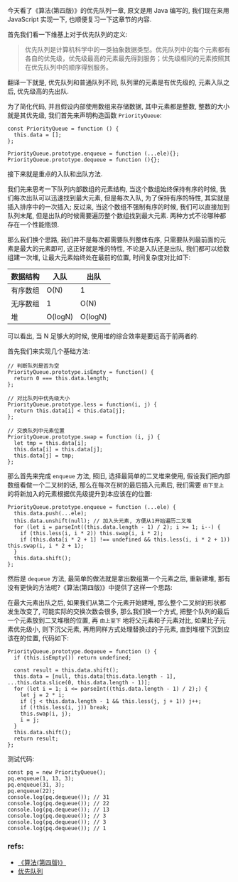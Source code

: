 今天看了《算法(第四版)》的优先队列一章, 原文是用 Java 编写的, 我们现在来用 JavaScript 实现一下, 也顺便复习一下这章节的内容.

首先我们看一下维基上对于优先队列的定义:

> 优先队列是计算机科学中的一类抽象数据类型。优先队列中的每个元素都有各自的优先级，优先级最高的元素最先得到服务；优先级相同的元素按照其在优先队列中的顺序得到服务。

翻译一下就是, 优先队列和普通队列不同, 队列里的元素是有优先级的, 元素入队之后, 优先级高的先出队.

为了简化代码, 并且假设内部使用数组来存储数据, 其中元素都是整数, 整数的大小就是其优先级, 我们首先来声明构造函数 `PriorityQueue`:

    const PriorityQueue = function () {
      this.data = [];
    };

    PriorityQueue.prototype.enqueue = function (...ele){};
    PriorityQueue.prototype.dequeue = function (){};

接下来就是重点的入队和出队方法.

我们先来思考一下队列内部数组的元素结构, 当这个数组始终保持有序的时候, 我们每次出队可以迅速找到最大元素, 但是每次入队, 为了保持有序的特性, 其实就是插入排序中的一次插入; 反过来, 当这个数组不强制有序的时候, 我们可以直接加到队列末尾, 但是出队的时候需要遍历整个数组找到最大元素. 两种方式不论哪种都存在一个性能瓶颈.

那么我们换个思路, 我们并不是每次都需要队列整体有序, 只需要队列最前面的元素是最大的元素即可, 这正好就是堆的特性, 不论是入队还是出队, 我们都可以给数组建一次堆, 让最大元素始终处在最前的位置, 时间复杂度对比如下:

| 数据结构 | 入队 | 出队 |
| ------- | --- | --- |
| 有序数组 | O(N)    | 1       |
| 无序数组 | 1       | O(N)    |
| 堆      | O(logN) | O(logN) |

可以看出, 当 N 足够大的时候, 使用堆的综合效率是要远高于前两者的.

首先我们来实现几个基础方法:

    // 判断队列是否为空
    PriorityQueue.prototype.isEmpty = function() {
      return 0 === this.data.length;
    };

    // 对比队列中优先级大小
    PriorityQueue.prototype.less = function(i, j) {
      return this.data[i] < this.data[j];
    };

    // 交换队列中元素位置
    PriorityQueue.prototype.swap = function (i, j) {
      let tmp = this.data[i];
      this.data[i] = this.data[j];
      this.data[j] = tmp;
    };

那么首先来完成 `enqueue` 方法, 照旧, 选择最简单的二叉堆来使用, 假设我们把内部数组看做一个二叉树的话, 那么在每次在树的最后插入元素后, 我们需要 `由下至上` 的将新加入的元素根据优先级提升到本应该在的位置:

    PriorityQueue.prototype.enqueue = function (...ele) {
      this.data.push(...ele);
      this.data.unshift(null); // 加入头元素, 方便从1开始遍历二叉堆
      for (let i = parseInt((this.data.length - 1) / 2); i >= 1; i--) {
        if (this.less(i, i * 2)) this.swap(i, i * 2);
        if (this.data[i * 2 + 1] !== undefined && this.less(i, i * 2 + 1)) this.swap(i, i * 2 + 1);
      }
      this.data.shift();
    };

然后是 `dequeue` 方法, 最简单的做法就是拿出数组第一个元素之后, 重新建堆, 那有没有更快的方法呢?《算法(第四版)》中提供了这样一个思路:

在最大元素出队之后, 如果我们从第二个元素开始建堆, 那么整个二叉树的形状都发生改变了, 可能实际的交换次数会很多, 那么我们换一个方式, 把整个队列的最后一个元素放到二叉堆根的位置, 再 `由上至下` 地将父元素和子元素对比, 如果比子元素优先级小, 则下沉父元素, 再用同样方式处理替换过的子元素, 直到堆根下沉到应该在的位置, 代码如下:

    PriorityQueue.prototype.dequeue = function () {
      if (this.isEmpty()) return undefined;

      const result = this.data.shift();
      this.data = [null, this.data[this.data.length - 1], ...this.data.slice(0, this.data.length - 1)];
      for (let i = 1; i <= parseInt((this.data.length - 1) / 2);) {
        let j = 2 * i;
        if (j < this.data.length - 1 && this.less(j, j + 1)) j++;
        if (!this.less(i, j)) break;
        this.swap(i, j);
        i = j;
      }
      this.data.shift();
      return result;
    };


测试代码:

    const pq = new PriorityQueue();
    pq.enqueue(1, 13, 3);
    pq.enqueue(31, 3);
    pq.enqueue(22);
    console.log(pq.dequeue()); // 31
    console.log(pq.dequeue()); // 22
    console.log(pq.dequeue()); // 13
    console.log(pq.dequeue()); // 3
    console.log(pq.dequeue()); // 3
    console.log(pq.dequeue()); // 1

### refs:

- [《算法(第四版)》](https://book.douban.com/subject/19952400/)
- [优先队列](https://zh.wikipedia.org/zh-hans/%E5%84%AA%E5%85%88%E4%BD%87%E5%88%97)
